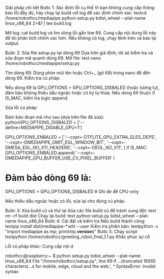 Giải pháp chi tiết
Bước 1: Xác định lỗi cụ thể
Vì bạn không cung cấp thông báo lỗi đầy đủ, hãy chạy lại build với log để xác định chính xác:
textcd /home/robothcc/mediapipe
python setup.py bdist_wheel --plat-name linux_x86_64 2>&1 | tee build.log

Mở log: cat build.log và tìm dòng lỗi gần line 69. Cung cấp nội dung lỗi này để tôi phân tích chính xác hơn.
Nếu không có log, chạy lệnh trên và báo lại output.

Bước 2: Sửa file setup.py tại dòng 69
Dựa trên giả định, tôi sẽ kiểm tra và sửa đoạn mã quanh dòng 69. Mở file:
text
nano /home/robothcc/mediapipe/setup.py

Tìm dòng 69: Dùng phím mũi tên hoặc Ctrl+_ (gõ 69) trong nano để đến dòng 69.
Kiểm tra cú pháp:

Nếu dòng 69 là GPU_OPTIONS = GPU_OPTIONS_DISBALED (hoặc tương tự), đảm bảo không thiếu dấu ngoặc hoặc có ký tự thừa.
Nếu dòng 69 thuộc if IS_MAC, kiểm tra logic append.


Sửa lỗi cú pháp:

Đảm bảo đoạn mã như sau (dựa trên file đã sửa):
pythonGPU_OPTIONS_DISBALED = ['--define=MEDIAPIPE_DISABLE_GPU=1']

GPU_OPTIONS_ENBALED = [
    '--copt=-DTFLITE_GPU_EXTRA_GLES_DEPS',
    '--copt=-DMEDIAPIPE_OMIT_EGL_WINDOW_BIT',
    '--copt=-DMESA_EGL_NO_X11_HEADERS',
    '--copt=-DEGL_NO_X11',
]
if IS_MAC:
    GPU_OPTIONS_ENBALED.append(
        '--copt=-DMEDIAPIPE_GPU_BUFFER_USE_CV_PIXEL_BUFFER'
    )

# Đảm bảo dòng 69 là:
GPU_OPTIONS = GPU_OPTIONS_DISBALED  # Ghi đè để CPU-only

Nếu thiếu dấu ngoặc hoặc có lỗi, sửa lại cho đúng cú pháp.



Bước 3: Xóa build cũ và thử lại
Xóa các file build cũ để tránh xung đột:
text
rm -rf build dist
Chạy lại build:
text
python setup.py bdist_wheel --plat-name linux_x86_64
Bước 4: Cài đặt và kiểm tra
Nếu build thành công:
textpip install dist/mediapipe-*.whl --user
Kiểm tra phiên bản:
textpython -c "import mediapipe as mp; print(mp.__version__)"
Bước 5: Chạy script
textpython /home/robothcc/greeting_robot_final_1.1.py
Khắc phục sự cố

Lỗi cú pháp khác: Cung cấp nội d

robothcc@raspberry:~ $ python setup.py bdist_wheel --plat-name linux_x86_64
  File "/home/robothcc/setup.py", line 69
    if ...(truncated 16565 characters)...s for mobile, edge, cloud and the web.',
                     ^
SyntaxError: invalid syntax

